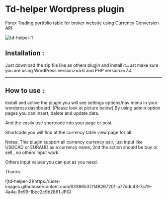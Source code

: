 # Td-helper Wordpress plugin
Forex Trading portfolio table for broker website using Currency Conversion API 

![td-helper-1](https://user-images.githubusercontent.com/63366537/148262471-5ba1ea9c-e6fb-4aa0-a402-32b141d74e3e.JPG)

<h2>Installation :</h2> 
<p> Just download the zip file like as others plugin and install it.Just make sure you are using WordPress version>=5.6 and PHP version>=7.4<hr>

<h2>How to use :</h2> 

 Install and active the plugin you will see settings options/nav menu in your wordpress dashboard. (Please look at picture below)
By using admin option pages you can insert, delete and update data.

And the easily use shortcode into your page or post.

Shortcode you will find at the currency table view page for all.

Notes:
 This plugin support all currency currency pair, just input like USDCAD or EURAUD as a currency name, 2nd the action should be buy or sell , no others input work.

Others input values you can put as you need.

Thanks.

</p>
![td-helper-2](https://user-images.githubusercontent.com/63366537/148267201-a77ddc43-7a79-4a4a-9e99-1bcc2c9b2861.JPG)
